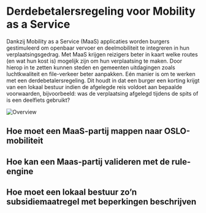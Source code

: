 # Derdebetalersregeling voor Mobility as a Service

Dankzij Mobility as a Service (MaaS) applicaties worden burgers gestimuleerd om openbaar vervoer en deelmobiliteit te integreren in hun verplaatsingsgedrag. Met MaaS krijgen reizigers beter in kaart welke routes (en wat hun kost is) mogelijk zijn om hun verplaatsing te maken. Door hierop in te zetten kunnen steden en gemeenten uitdagingen zoals luchtkwaliteit en file-verkeer beter aanpakken. Eén manier is om te werken met een derdebetalersregeling. Dit houdt in dat een burger een korting krijgt van een lokaal bestuur indien de afgelegde reis voldoet aan bepaalde voorwaarden, bijvoorbeeld: was de verplaatsing afgelegd tijdens de spits of is een deelfiets gebruikt?

![Overview](overview.png)


## Hoe moet een MaaS-partij mappen naar OSLO-mobiliteit

## Hoe kan een Maas-partij valideren met de rule-engine

## Hoe moet een lokaal bestuur zo’n subsidiemaatregel met beperkingen beschrijven
